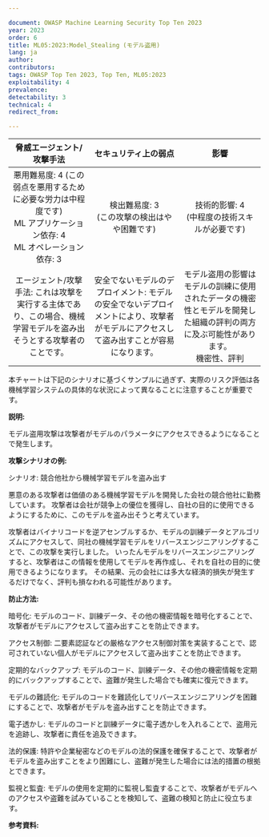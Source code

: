 ```yaml
---

document: OWASP Machine Learning Security Top Ten 2023
year: 2023
order: 6
title: ML05:2023:Model_Stealing (モデル盗用)
lang: ja
author:
contributors:
tags: OWASP Top Ten 2023, Top Ten, ML05:2023
exploitability: 4
prevalence:
detectability: 3
technical: 4
redirect_from:

---
```


| 脅威エージェント/攻撃手法 | セキュリティ上の弱点 | 影響 |
|:-------------------------:|:--------------------:|:----:|
| 悪用難易度: 4 (この弱点を悪用するために必要な労力は中程度です)<br>ML アプリケーション依存: 4<br>ML オペレーション依存: 3 | 検出難易度: 3 <br>(この攻撃の検出はやや困難です) | 技術的影響: 4 <br>(中程度の技術スキルが必要です)<br> |
| エージェント/攻撃手法: これは攻撃を実行する主体であり、この場合、機械学習モデルを盗み出そうとする攻撃者のことです。 | 安全でないモデルのデプロイメント: モデルの安全でないデプロイメントにより、攻撃者がモデルにアクセスして盗み出すことが容易になります。 | モデル盗用の影響はモデルの訓練に使用されたデータの機密性とモデルを開発した組織の評判の両方に及ぶ可能性があります。<br>機密性、評判 |

本チャートは下記のシナリオに基づくサンプルに過ぎず、実際のリスク評価は各機械学習システムの具体的な状況によって異なることに注意することが重要です。



**説明:**

モデル盗用攻撃は攻撃者がモデルのパラメータにアクセスできるようになることで発生します。


**攻撃シナリオの例:**

シナリオ: 競合他社から機械学習モデルを盗み出す

悪意のある攻撃者は価値のある機械学習モデルを開発した会社の競合他社に勤務しています。
攻撃者は会社が競争上の優位を獲得し、自社の目的に使用できるようにするために、このモデルを盗み出そうと考えています。



攻撃者はバイナリコードを逆アセンブルするか、モデルの訓練データとアルゴリズムにアクセスして、同社の機械学習モデルをリバースエンジニアリングすることで、この攻撃を実行しました。
いったんモデルをリバースエンジニアリングすると、攻撃者はこの情報を使用してモデルを再作成し、それを自社の目的に使用できるようになります。
その結果、元の会社には多大な経済的損失が発生するだけでなく、評判も損なわれる可能性があります。





**防止方法:**

暗号化: モデルのコード、訓練データ、その他の機密情報を暗号化することで、攻撃者がモデルにアクセスして盗み出すことを防止できます。



アクセス制御: 二要素認証などの厳格なアクセス制御対策を実装することで、認可されていない個人がモデルにアクセスして盗み出すことを防止できます。



定期的なバックアップ: モデルのコード、訓練データ、その他の機密情報を定期的にバックアップすることで、盗難が発生した場合でも確実に復元できます。



モデルの難読化: モデルのコードを難読化してリバースエンジニアリングを困難にすることで、攻撃者がモデルを盗み出すことを防止できます。



電子透かし: モデルのコードと訓練データに電子透かしを入れることで、盗用元を追跡し、攻撃者に責任を追及できます。



法的保護: 特許や企業秘密などのモデルの法的保護を確保することで、攻撃者がモデルを盗み出すことをより困難にし、盗難が発生した場合には法的措置の根拠とできます。




監視と監査: モデルの使用を定期的に監視し監査することで、攻撃者がモデルへのアクセスや盗難を試みていることを検知して、盗難の検知と防止に役立ちます。



**参考資料:**
